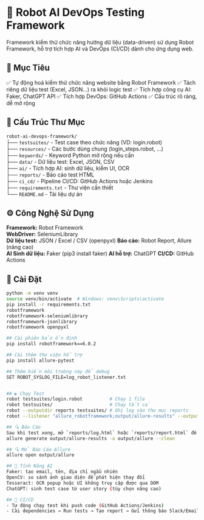 # 🤖 Robot AI DevOps Testing Framework  
Framework kiểm thử chức năng hướng dữ liệu (data-driven) sử dụng Robot Framework, hỗ trợ tích hợp AI và DevOps (CI/CD) dành cho ứng dụng web.  

## 🚀 Mục Tiêu  
✅ Tự động hoá kiểm thử chức năng website bằng Robot Framework 
✅ Tách riêng dữ liệu test (Excel, JSON...) ra khỏi logic test 
✅ Tích hợp công cụ AI: Faker, ChatGPT API 
✅ Tích hợp DevOps: GitHub Actions 
✅ Cấu trúc rõ ràng, dễ mở rộng

## 📁 Cấu Trúc Thư Mục
`robot-ai-devops-framework/`  
├── `testsuites/` - Test case theo chức năng (VD: login.robot)  
├── `resources/` - Các bước dùng chung (login_steps.robot, ...)  
├── `keywords/` - Keyword Python mở rộng nếu cần  
├── `data/` - Dữ liệu test: Excel, JSON, CSV  
├── `ai/` - Tích hợp AI: sinh dữ liệu, kiểm UI, OCR  
├── `reports/` - Báo cáo test HTML  
├── `ci_cd/` - Pipeline CI/CD: GitHub Actions hoặc Jenkins  
├── `requirements.txt` - Thư viện cần thiết  
└── `README.md` - Tài liệu dự án  

## ⚙️ Công Nghệ Sử Dụng
**Framework:** Robot Framework  
**WebDriver:** SeleniumLibrary  
**Dữ liệu test:** JSON / Excel / CSV  (openpyxl)
**Báo cáo:** Robot Report, Allure (nâng cao)  
**AI Sinh dữ liệu:** Faker (pip3 install faker)
**AI hỗ trợ:** ChatGPT
**CI/CD:** GitHub Actions 

## 📌 Cài Đặt
```bash
python -m venv venv
source venv/bin/activate  # Windows: venv\Scripts\activate
pip install -r requirements.txt
robotframework
robotframework-seleniumlibrary
robotframework-jsonlibrary
robotframework openpyxl

## Cài phiên bản ổn định
pip install robotframework==6.0.2

## Cài thêm thư viện hỗ trợ
pip install allure-pytest

## Thêm biến môi trường này để debug
SET ROBOT_SYSLOG_FILE=log_robot_listener.txt


## ▶️ Chạy Test  
robot testsuites/login.robot          # Chạy 1 file
robot testsuites/                     # Chạy tất cả
robot --outputdir reports testsuites/ # Ghi log vào thư mục reports
robot --listener "allure_robotframework;output/allure-results" --outputdir reports testsuites/ # Lưu kết quả Allure vào thư mục reports

## 🔍 Báo Cáo  
Sau khi test xong, mở `reports/log.html` hoặc `reports/report.html` để xem kết quả chi tiết.  
allure generate output/allure-results -o output/allure --clean

## 🔍 Mở Báo Cáo Allure  
allure open output/allure

## 🤖 Tính Năng AI  
Faker: tạo email, tên, địa chỉ ngẫu nhiên
OpenCV: so sánh ảnh giao diện để phát hiện thay đổi
Tesseract: OCR popup hoặc UI không truy cập được qua DOM
ChatGPT: sinh test case từ user story (tùy chọn nâng cao)

## 🔄 CI/CD  
- Tự động chạy test khi push code (GitHub Actions/Jenkins) 
- Cài dependencies → Run tests → Tạo report → Gửi thông báo Slack/Email (nếu có)  
